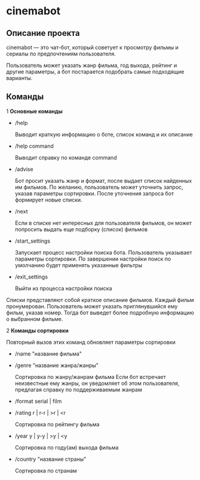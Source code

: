 # cinemabot
## Описание проекта
cinemabot — это чат-бот, который советует к просмотру фильмы и сериалы по предпочтениям пользователя.

Пользователь может указать жанр фильма, год выхода, рейтинг и другие параметры, а бот постарается подобрать самые подходящие варианты.

## Команды
1 **Основные команды**
- /help

	Выводит краткую информацию о боте, список команд и их описание
	
- /help command

	Выводит справку по команде command

- /advise

	Бот просит указать жанр и формат, после выдает список найденных им фильмов.	По желанию, пользователь может уточнить запрос, указав параметры сортировки. После уточнения запроса бот формирует новые списки.

- /next

	Если в списке нет интересных для пользователя фильмов, он может попросить выдать еще подборку (список) фильмов

- /start_settings

	Запускает процесс настройки поиска бота. Пользователь указывает параметры сортировки. По завершении настройки поиск по умолчанию будет применять указанные фильтры

- /exit_settings

	Выйти из процесса настройки поиска
	

Списки представляют собой краткое описание фильмов. Каждый фильм пронумерован. Пользователь может указать приглянувшийся ему фильм, указав номер. Тогда бот выведет более подробную информацию о выбранном фильме.


2 **Команды сортировки**

Повторный вызов этих команд обновляет параметры сортировки

- /name "название фильма"

- /genre "название жанра/жанры"

	Сортировка по жанру/жанрам фильма
	Если бот встречает неизвестные ему жанры, он уведомляет об этом пользователя,
	предлагая справку по поддерживаемым жанрам

- /format serial | film

- /rating r | r-r | >r | <r

	Сортировка по рейтингу фильма

- /year y | y-y | >y | <y

	Сортировка по году(ам) выхода фильма

- /country "название страны"

	Сортировка по странам
